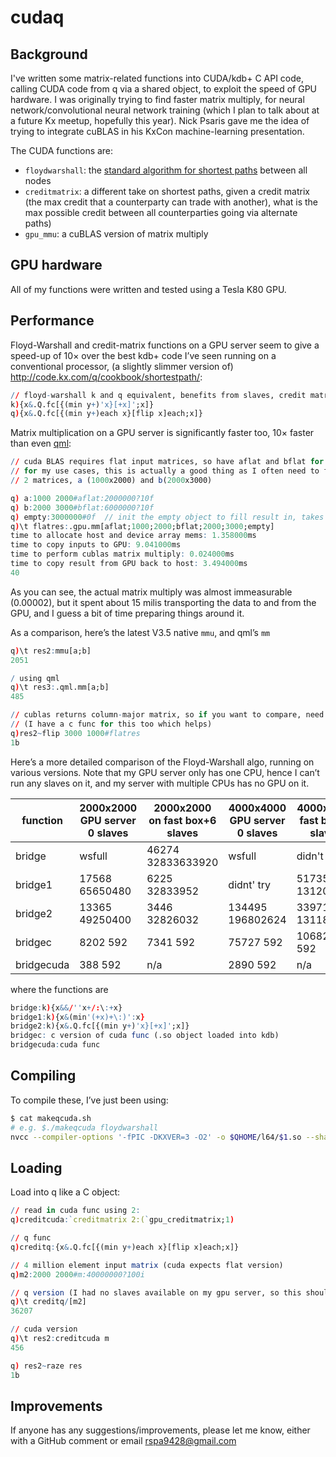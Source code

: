 # cudaq

## Background

I've written some matrix-related functions into CUDA/kdb+ C API code, calling CUDA code from q via a shared object, to exploit the speed of GPU hardware. I was originally trying to find faster matrix multiply, for neural network/convolutional neural network training (which I plan to talk about at a future Kx meetup, hopefully this year). Nick Psaris gave me the idea of trying to integrate cuBLAS in his KxCon machine-learning presentation.

The CUDA functions are:
* `floydwarshall`: the [standard algorithm for shortest paths](https://en.wikipedia.org/wiki/Floyd%E2%80%93Warshall_algorithm) between all nodes
* `creditmatrix`: a different take on shortest paths, given a credit matrix (the max credit that a counterparty can trade with another), what is the max possible credit between all counterparties going via alternate paths)
* `gpu_mmu`: a cuBLAS version of matrix multiply


## GPU hardware

All of my functions were written and tested using a Tesla K80 GPU.


## Performance

Floyd-Warshall and credit-matrix functions on a GPU server seem to give a speed-up of 10&times; over the best kdb+ code I’ve seen running on a conventional processor, (a slightly slimmer version of) http://code.kx.com/q/cookbook/shortestpath/:
```q
// floyd-warshall k and q equivalent, benefits from slaves, credit matrix is very similar   
k){x&.Q.fc[{(min y+)'x}[+x]';x]}
q){x&.Q.fc[{(min y+)each x}[flip x]each;x]}
```
Matrix multiplication on a GPU server is significantly faster too, 10&times; faster than even [qml](https://github.com/zholos/qml):
```q
// cuda BLAS requires flat input matrices, so have aflat and bflat for that input
// for my use cases, this is actually a good thing as I often need to flatten/reshape before/after
// 2 matrices, a (1000x2000) and b(2000x3000) 

q) a:1000 2000#aflat:2000000?10f
q) b:2000 3000#bflat:6000000?10f
q) empty:3000000#0f  // init the empty object to fill result in, takes about 10 millis if you need to do it each time
q)\t flatres:.gpu.mm[aflat;1000;2000;bflat;2000;3000;empty]
time to allocate host and device array mems: 1.358000ms
time to copy inputs to GPU: 9.041000ms
time to perform cublas matrix multiply: 0.024000ms
time to copy result from GPU back to host: 3.494000ms
40
```
As you can see, the actual matrix multiply was almost immeasurable (0.00002), but it spent about 15 milis transporting the data to and from the GPU, and I guess a bit of time preparing things around it.

As a comparison, here’s the latest V3.5 native `mmu`, and qml’s `mm`
```q
q)\t res2:mmu[a;b]
2051

/ using qml
q)\t res3:.qml.mm[a;b]
485

// cublas returns column-major matrix, so if you want to compare, need to reshape/invert 
// (I have a c func for this too which helps)
q)res2~flip 3000 1000#flatres 
1b
```
Here’s a more detailed comparison of the Floyd-Warshall algo, running on various versions. Note that my GPU server only has one CPU, hence I can’t run any slaves on it, and my server with multiple CPUs has no GPU on it. 

| function   | 2000x2000 GPU server 0 slaves | 2000x2000 on fast box+6 slaves | 4000x4000 GPU server 0 slaves | 4000x4000 fast box+6 slaves | 
|------------|-------------------------------|--------------------------------|-------------------------------|-----------------------------| 
| bridge     | wsfull                        | 46274 32833633920              | wsfull                        | didn't try                  | 
| bridge1    | 17568 65650480                | 6225 32833952                  | didnt' try                    | 51735 131203488             | 
| bridge2    | 13365 49250400                | 3446 32826032                  | 134495 196802624              | 33971 131187376             | 
| bridgec    | 8202 592                      | 7341 592                       | 75727 592                     | 106828 592                  | 
| bridgecuda | 388 592                       | n/a                            | 2890 592                      | n/a                         | 

where the functions are
```q
bridge:k){x&&/''x+/:\:+x}
bridge1:k){x&(min'(+x)+\:)':x}
bridge2:k){x&.Q.fc[{(min y+)'x}[+x]';x]}
bridgec: c version of cuda func (.so object loaded into kdb)
bridgecuda:cuda func
```


## Compiling

To compile these, I’ve just been using:
```bash
$ cat makeqcuda.sh
# e.g. $./makeqcuda floydwarshall
nvcc --compiler-options '-fPIC -DKXVER=3 -O2' -o $QHOME/l64/$1.so --shared -lcurand -lcublas $1.cu
```


## Loading

Load into q like a C object:
```q
// read in cuda func using 2:
q)creditcuda:`creditmatrix 2:(`gpu_creditmatrix;1)

// q func
q)creditq:{x&.Q.fc[{(min y+)each x}[flip x]each;x]}

// 4 million element input matrix (cuda expects flat version)
q)m2:2000 2000#m:40000000?100i

// q version (I had no slaves available on my gpu server, so this should be faster)
q)\t creditq/[m2]
36207

// cuda version
q)\t res2:creditcuda m
456

q) res2~raze res
1b
```


## Improvements

If anyone has any suggestions/improvements, please let me know, either with a GitHub comment or email rspa9428@gmail.com
